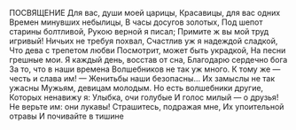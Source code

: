 ПОСВЯЩЕНИЕ
Для вас, души моей царицы,
Красавицы, для вас одних
Времен минувших небылицы,
В часы досугов золотых,
Под шепот старины болтливой,
Рукою верной я писал;
Примите ж вы мой труд игривый!
Ничьих не требуя похвал,
Счастлив уж я надеждой сладкой,
Что дева с трепетом любви
Посмотрит, может быть украдкой,
На песни грешные мои.
Я каждый день, восстав от сна,
Благодарю сердечно бога
За то, что в наши времена
Волшебников не так уж много.
К тому же — честь и слава им! —
Женитьбы наши безопасны...
Их замыслы не так ужасны
Мужьям, девицам молодым.
Но есть волшебники другие,
Которых ненавижу я:
Улыбка, очи голубые
И голос милый — о друзья!
Не верьте им: они лукавы!
Страшитесь, подражая мне,
Их упоительной отравы
И почивайте в тишине